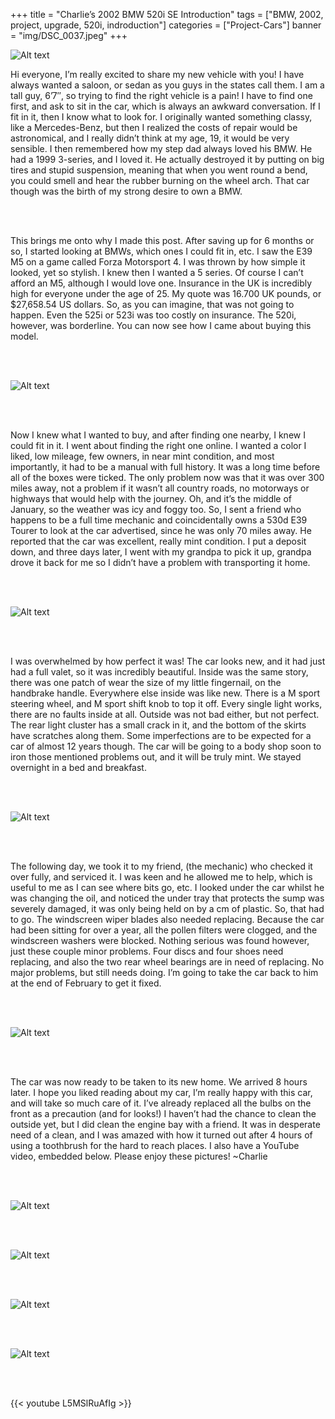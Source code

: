 +++
title = "Charlie’s 2002 BMW 520i SE Introduction"
tags = ["BMW, 2002, project, upgrade, 520i, indroduction"]
categories = ["Project-Cars"]
banner = "img/DSC_0037.jpeg"
+++

![Alt text](https://e39source.com/wp-content/uploads/2014/01/DSC_0037.jpg)

Hi everyone, I’m really excited to share my new vehicle with you! I have always wanted a saloon, or sedan as you guys in the states call them. I am a tall guy, 6’7″, so trying to find the right vehicle is a pain! I have to find one first, and ask to sit in the car, which is always an awkward conversation. If I fit in it, then I know what to look for. I originally wanted something classy, like a Mercedes-Benz, but then I realized the costs of repair would be astronomical, and I really didn’t think at my age, 19, it would be very sensible. I then remembered how my step dad always loved his BMW. He had a 1999 3-series, and I loved it. He actually destroyed it by putting on big tires and stupid suspension, meaning that when you went round a bend, you could smell and hear the rubber burning on the wheel arch. That car though was the birth of my strong desire to own a BMW.

&nbsp;<br/><br/>

This brings me onto why I made this post.  After saving up for 6 months or so, I started looking at BMWs, which ones I could fit in, etc. I saw the E39 M5 on a game called Forza Motorsport 4. I was thrown by how simple it looked, yet so stylish. I knew then I wanted a 5 series. Of course I can’t afford an M5, although I would love one. Insurance in the UK is incredibly high for everyone under the age of 25. My quote was 16.700 UK pounds, or $27,658.54 US dollars. So, as you can imagine, that was not going to happen. Even the 525i or 523i was too costly on insurance. The 520i, however, was borderline. You can now see how I came about buying this model.

&nbsp;<br/><br/>

![Alt text](https://e39source.com/wp-content/uploads/2014/01/DSC_0036.jpg)

&nbsp;<br/><br/>

Now I knew what I wanted to buy, and after finding one nearby, I knew I could fit in it. I went about finding the right one online. I wanted a color I liked, low mileage, few owners, in near mint condition, and most importantly, it had to be a manual with full history. It was a long time before all of the boxes were ticked. The only problem now was that it was over 300 miles away, not a problem if it wasn’t all country roads, no motorways or highways that would help with the journey. Oh, and it’s the middle of January, so the weather was icy and foggy too. So, I sent a friend who happens to be a full time mechanic and coincidentally owns a 530d E39 Tourer to look at the car advertised, since he was only 70 miles away. He reported that the car was excellent, really mint condition. I put a deposit down, and three days later, I went with my grandpa to pick it up, grandpa drove it back for me so I didn’t have a problem with transporting it home.

&nbsp;<br/><br/>

![Alt text](https://e39source.com/wp-content/uploads/2014/01/DSC_0038.jpg)

&nbsp;<br/><br/>

I was overwhelmed by how perfect it was! The car looks new, and it had just had a full valet, so it was incredibly beautiful. Inside was the same story, there was one patch of wear the size of my little fingernail, on the handbrake handle. Everywhere else inside was like new. There is a M sport steering wheel, and M sport shift knob to top it off. Every single light works, there are no faults inside at all. Outside was not bad either, but not perfect. The rear light cluster has a small crack in it, and the bottom of the skirts have scratches along them. Some imperfections are to be expected for a car of almost 12 years though. The car will be going to a body shop soon to iron those mentioned problems out, and it will be truly mint. We stayed overnight in a bed and breakfast.

&nbsp;<br/><br/>

![Alt text](https://e39source.com/wp-content/uploads/2014/01/DSC_0041.jpg)

&nbsp;<br/><br/>

The following day, we took it to my friend, (the mechanic) who checked it over fully, and serviced it. I was keen and he allowed me to help, which is useful to me as I can see where bits go, etc. I looked under the car whilst he was changing the oil, and noticed the under tray that protects the sump was severely damaged, it was only being held on by a cm of plastic. So, that had to go. The windscreen wiper blades also needed replacing. Because the car had been sitting for over a year, all the pollen filters were clogged, and the windscreen washers were blocked. Nothing serious was found however, just these couple minor problems. Four discs and four shoes need replacing, and also the two rear wheel bearings are in need of replacing. No major problems, but still needs doing. I’m going to take the car back to him at the end of February to get it fixed.

&nbsp;<br/><br/>

![Alt text](https://e39source.com/wp-content/uploads/2014/01/DSC_0044.jpg)

&nbsp;<br/><br/>

The car was now ready to be taken to its new home. We arrived 8 hours later. I hope you liked reading about my car, I’m really happy with this car, and will take so much care of it. I’ve already replaced all the bulbs on the front as a precaution (and for looks!) I haven’t had the chance to clean the outside yet, but I did clean the engine bay with a friend. It was in desperate need of a clean, and I was amazed with how it turned out after 4 hours of using a toothbrush for the hard to reach places. I also have a YouTube video, embedded below. Please enjoy these pictures! ~Charlie

&nbsp;<br/><br/>

![Alt text](https://e39source.com/wp-content/uploads/2014/01/DSC_0035.jpg)

&nbsp;<br/><br/>

![Alt text](https://e39source.com/wp-content/uploads/2014/01/DSC_0040.jpg)

&nbsp;<br/><br/>

![Alt text](https://e39source.com/wp-content/uploads/2014/01/DSC_0042.jpg)

&nbsp;<br/><br/>

![Alt text](https://e39source.com/wp-content/uploads/2014/01/DSC_0045.jpg)

&nbsp;<br/><br/>

{{< youtube L5MSlRuAfIg >}}

&nbsp;<br/><br/>